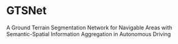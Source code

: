 # GTSNet
A Ground Terrain Segmentation Network for Navigable Areas with Semantic-Spatial Information Aggregation in Autonomous Driving
